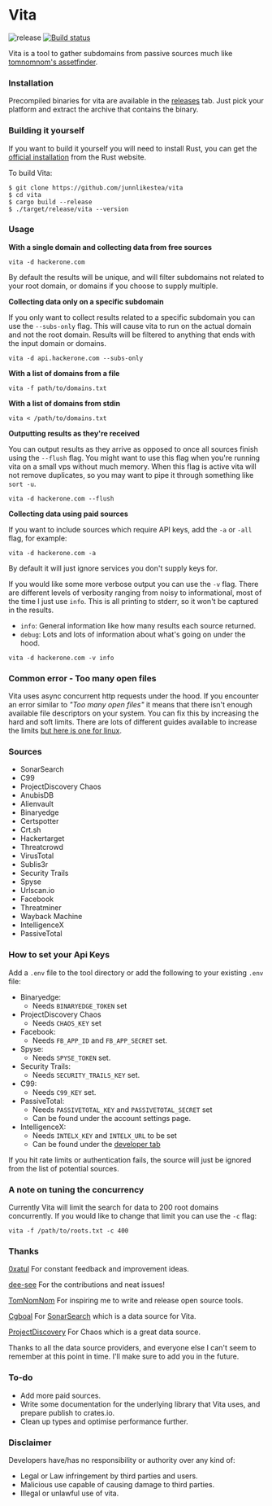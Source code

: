 # Vita
![release](https://github.com/junnlikestea/vita/workflows/release/badge.svg)
[![Build status](https://github.com/junnlikestea/vita/workflows/Continuous%20integration/badge.svg)](https://github.com/junnlikestea/vita/actions)

Vita is a tool to gather subdomains from passive sources much like [tomnomnom's assetfinder](https://github.com/tomnomnom/assetfinder).


### Installation
Precompiled binaries for vita are available in the [releases](https://github.com/junnlikestea/vita/releases) tab. Just pick your platform and extract the archive that contains the binary.

### Building it yourself 
If you want to build it yourself you will need to install Rust, you can get the [official installation](https://www.rust-lang.org/tools/install) from the Rust website.

To build Vita:
```
$ git clone https://github.com/junnlikestea/vita
$ cd vita
$ cargo build --release
$ ./target/release/vita --version
```

### Usage

**With a single domain and collecting data from free sources**

```
vita -d hackerone.com
```
By default the results will be unique, and will filter subdomains not related 
to your root domain, or domains if you choose to supply multiple.

**Collecting data only on a specific subdomain**

If you only want to collect results related to a specific subdomain you can use
the `--subs-only` flag. This will cause vita to run on the actual domain and not
the root domain. Results will be filtered to anything that ends with the input
domain or domains.
```
vita -d api.hackerone.com --subs-only
```

**With a list of domains from a file**

```
vita -f path/to/domains.txt
```

**With a list of domains from stdin**

```
vita < /path/to/domains.txt
```

**Outputting results as they're received**

You can output results as they arrive as opposed to once all sources finish using
the `--flush` flag. You might want to use this flag when you're running vita on a
small vps without much memory. When this flag is active vita will not remove duplicates,
so you may want to pipe it through something like `sort -u`.
```
vita -d hackerone.com --flush
```

**Collecting data using paid sources**

If you want to include sources which require API keys, add the `-a` or `-all` flag, for example:
```
vita -d hackerone.com -a
``` 
By default it will just ignore services you don't supply keys for.

If you would like some more verbose output you can use the `-v` flag. There are
different levels of verbosity ranging from noisy to informational, most of the
time I just use `info`. This is all printing to stderr, so it won't be captured
in the results.
* `info`: General information like how many results each source returned.
* `debug`: Lots and lots of information about what's going on under the hood.
```
vita -d hackerone.com -v info
```

### Common error - Too many open files
Vita uses async concurrent http requests under the hood. If you encounter an error 
similar to *"Too many open files"* it means that there isn't enough available file descriptors on 
your system. You can fix this by increasing the hard and soft limits. There are 
lots of different guides available to increase the limits [but here is one for linux](https://www.tecmint.com/increase-set-open-file-limits-in-linux/). 

### Sources
* SonarSearch
* C99
* ProjectDiscovery Chaos
* AnubisDB
* Alienvault
* Binaryedge 
* Certspotter
* Crt.sh
* Hackertarget
* Threatcrowd
* VirusTotal
* Sublis3r
* Security Trails
* Spyse
* Urlscan.io
* Facebook
* Threatminer
* Wayback Machine
* IntelligenceX
* PassiveTotal

### How to set your Api Keys
Add a `.env` file to the tool directory or add the following to your existing `.env` file:
* Binaryedge:
	* Needs `BINARYEDGE_TOKEN` set
* ProjectDiscovery Chaos
	* Needs `CHAOS_KEY` set
* Facebook:
	* Needs `FB_APP_ID` and `FB_APP_SECRET` set.
* Spyse:
	* Needs `SPYSE_TOKEN` set.
* Security Trails:
	* Needs `SECURITY_TRAILS_KEY` set.
* C99: 
	* Needs `C99_KEY` set.
* PassiveTotal:
	* Needs `PASSIVETOTAL_KEY` and `PASSIVETOTAL_SECRET` set
	* Can be found under the account settings page.
* IntelligenceX:
	* Needs `INTELX_KEY` and `INTELX_URL` to be set
	* Can be found under the [developer tab](https://intelx.io/account?tab=developer)

If you hit rate limits or authentication fails, the source will just be ignored from the list of potential sources.

### A note on tuning the concurrency
Currently Vita will limit the search for data to 200 root domains concurrently. If you would like to 
change that limit you can use the `-c` flag:

```
vita -f /path/to/roots.txt -c 400
``` 

### Thanks
[0xatul](https://twitter.com/0xatul) For constant feedback and improvement ideas.

[dee-see](https://github.com/dee-see) For the contributions and neat issues!

[TomNomNom](https://twitter.com/TomNomNom) For inspiring me to write and release open source tools.

[Cgboal](https://twitter.com/CalumBoal) For [SonarSearch](https://github.com/Cgboal/SonarSearch) 
which is a data source for Vita. 

[ProjectDiscovery](https://chaos.projectdiscovery.io/#/) For Chaos which is a great data source.




Thanks to all the data source providers, and everyone else I can't seem to remember at this point 
in time. I'll make sure to add you in the future.

### To-do
* Add more paid sources.
* Write some documentation for the underlying library that Vita uses, and prepare publish to crates.io.
* Clean up types and optimise performance further.

### Disclaimer
Developers have/has no responsibility or authority over any kind of:
* Legal or Law infringement by third parties and users.
* Malicious use capable of causing damage to third parties.
* Illegal or unlawful use of vita.


